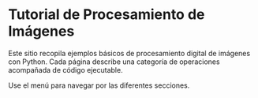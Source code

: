 # Tutorial de Procesamiento de Imágenes

Este sitio recopila ejemplos básicos de procesamiento digital de imágenes con
Python. Cada página describe una categoría de operaciones acompañada de código
ejecutable.

Use el menú para navegar por las diferentes secciones.
